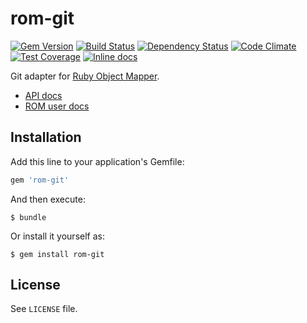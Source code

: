 [gem]: https://rubygems.org/gems/rom-git
[travis]: https://travis-ci.org/rom-rb/rom-git
[gemnasium]: https://gemnasium.com/rom-rb/rom-git
[codeclimate]: https://codeclimate.com/github/rom-rb/rom-git
[inchpages]: http://inch-ci.org/github/rom-rb/rom-git

# rom-git

[![Gem Version](https://badge.fury.io/rb/rom-git.svg)][gem]
[![Build Status](https://travis-ci.org/rom-rb/rom-git.svg?branch=master)][travis]
[![Dependency Status](https://gemnasium.com/rom-rb/rom-git.svg)][gemnasium]
[![Code Climate](https://codeclimate.com/github/rom-rb/rom-git/badges/gpa.svg)][codeclimate]
[![Test Coverage](https://codeclimate.com/github/rom-rb/rom-git/badges/coverage.svg)][codeclimate]
[![Inline docs](http://inch-ci.org/github/rom-rb/rom-git.svg?branch=master)][inchpages]


Git adapter for [Ruby Object Mapper](https://github.com/rom-rb/rom).

* [API docs](http://rubydoc.info/gems/rom-git)
* [ROM user docs](http://rom-rb.org/learn)

## Installation

Add this line to your application's Gemfile:

```ruby
gem 'rom-git'
```

And then execute:

    $ bundle

Or install it yourself as:

    $ gem install rom-git

## License

See `LICENSE` file.
